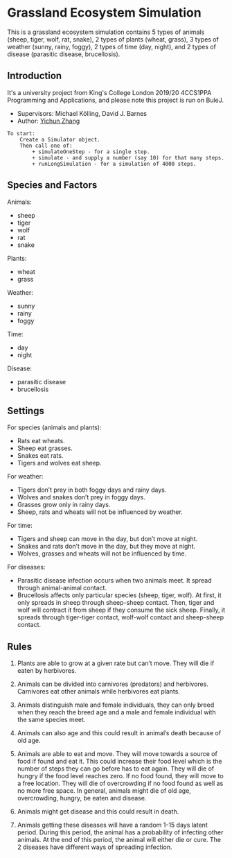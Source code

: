 # Grassland Ecosystem Simulation
This is a grassland ecosystem simulation contains 5 types of animals (sheep, tiger, wolf, rat, snake), 2 types of plants (wheat, grass), 3 types of weather (sunny, rainy, foggy), 2 types of time (day, night), and 2 types of disease (parasitic disease, brucellosis).

## Introduction 
It's a university project from King's College London 2019/20 4CCS1PPA Programming and Applications, and please note this project is run on BuleJ.
- Supervisors: Michael Kölling, David J. Barnes
- Author: [Yichun Zhang](https://github.com/missyQWQ)
```
To start:
    Create a Simulator object.
    Then call one of:
        + simulateOneStep - for a single step.
        + simulate - and supply a number (say 10) for that many steps.
        + runLongSimulation - for a simulation of 4000 steps.
```

## Species and Factors
Animals:
- sheep
- tiger
- wolf
- rat
- snake

Plants:
- wheat
- grass

Weather:
- sunny
- rainy
- foggy

Time:
- day
- night

Disease: 
- parasitic disease
- brucellosis

## Settings
For species (animals and plants):
- Rats eat wheats.
- Sheep eat grasses.
- Snakes eat rats.
- Tigers and wolves eat sheep.

For weather:
- Tigers don’t prey in both foggy days and rainy days.
- Wolves and snakes don’t prey in foggy days.
- Grasses grow only in rainy days.
- Sheep, rats and wheats will not be influenced by weather.

For time:
- Tigers and sheep can move in the day, but don’t move at night.
- Snakes and rats don’t move in the day, but they move at night.
- Wolves, grasses and wheats will not be influenced by time.

For diseases:
- Parasitic disease infection occurs when two animals meet. It spread through animal-animal contact.
- Brucellosis affects only particular species (sheep, tiger, wolf). At first, it only spreads in sheep through sheep-sheep contact. Then, tiger and wolf will contract it from sheep if they consume the sick sheep. Finally, it spreads through tiger-tiger contact, wolf-wolf contact and sheep-sheep contact.

## Rules
1. Plants are able to grow at a given rate but can’t move. They will die if eaten by herbivores.

2. Animals can be divided into carnivores (predators) and herbivores. Carnivores eat other animals while herbivores eat plants.

3. Animals distinguish male and female individuals, they can only breed when they reach the breed age and a male and female individual with the same species meet.

4. Animals can also age and this could result in animal’s death because of old age.

5. Animals are able to eat and move. They will move towards a source of food if found and eat it. This could increase their food level which is the number of steps they can go before has to eat again. They will die of hungry if the food level reaches zero. If no food found, they will move to a free location. They will die of overcrowding if no food found as well as no more free space. In general, animals might die of old age, overcrowding, hungry, be eaten and disease.

6. Animals might get disease and this could result in death.

7. Animals getting these diseases will have a random 1-15 days latent period. During this period, the animal has a probability of infecting other animals. At the end of this period, the animal will either die or cure. The 2 diseases have different ways of spreading infection.  
